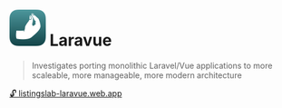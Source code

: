 # ![screenshot](./vue-graphql/src/assets/icon32.svg) Laravue

> Investigates porting monolithic Laravel/Vue applications to more scaleable, more manageable, more modern architecture



[🔓 listingslab-laravue.web.app](https://listingslab-laravue.web.app)

